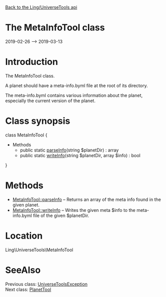 [Back to the Ling/UniverseTools api](https://github.com/lingtalfi/UniverseTools/blob/master/doc/api/Ling/UniverseTools.md)



The MetaInfoTool class
================
2019-02-26 --> 2019-03-13






Introduction
============

The MetaInfoTool class.

A planet should have a meta-info.byml file at the root of its directory.

The meta-info.byml contains various information about the planet, especially the current version of the planet.



Class synopsis
==============


class <span class="pl-k">MetaInfoTool</span>  {

- Methods
    - public static [parseInfo](https://github.com/lingtalfi/UniverseTools/blob/master/doc/api/Ling/UniverseTools/MetaInfoTool/parseInfo.md)(string $planetDir) : array
    - public static [writeInfo](https://github.com/lingtalfi/UniverseTools/blob/master/doc/api/Ling/UniverseTools/MetaInfoTool/writeInfo.md)(string $planetDir, array $info) : bool

}






Methods
==============

- [MetaInfoTool::parseInfo](https://github.com/lingtalfi/UniverseTools/blob/master/doc/api/Ling/UniverseTools/MetaInfoTool/parseInfo.md) &ndash; Returns an array of the meta info found in the given planet.
- [MetaInfoTool::writeInfo](https://github.com/lingtalfi/UniverseTools/blob/master/doc/api/Ling/UniverseTools/MetaInfoTool/writeInfo.md) &ndash; Writes the given meta $info to the meta-info.byml file of the given $planetDir.





Location
=============
Ling\UniverseTools\MetaInfoTool


SeeAlso
==============
Previous class: [UniverseToolsException](https://github.com/lingtalfi/UniverseTools/blob/master/doc/api/Ling/UniverseTools/Exception/UniverseToolsException.md)<br>Next class: [PlanetTool](https://github.com/lingtalfi/UniverseTools/blob/master/doc/api/Ling/UniverseTools/PlanetTool.md)<br>
